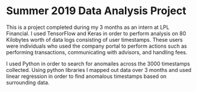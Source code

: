 # Summer 2019 Data Analysis Project

This is a project completed during my 3 months as an intern at LPL Financial. I used TensorFlow and Keras in order to perform analysis on 80 Kilobytes worth of data logs consisting of user timestamps. These users were individuals who used the company portal to perform actions such as performing transactions, communicating with advisors, and handling fees.

I used Python in order to search for anomailes across the 3000 timestamps collected. Using python libraries I mapped out data over 3 months and used linear regression in order to find anomalous timestamps based on surrounding data.
